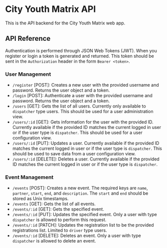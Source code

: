 # City Youth Matrix API

This is the API backend for the City Youth Matrix web app.

## API Reference

Authentication is performed through JSON Web Tokens (JWT). When you register or login a token is generated and returned. This token should be sent in the `Authorization` header in the form `Bearer <token>`.

### User Management

- `/register` [POST]: Creates a new user with the provided username and password. Returns the user object and a token.
- `/login` [POST]: Authenticate a user with the provided username and password. Returns the user object and a token.
- `/users` [GET]: Gets the list of all users. Currently only available to `dispatcher` type users. This should be used for a user administration view.
- `/users/:id` [GET]: Gets information for the user with the provided ID. Currently available if the provided ID matches the current logged in user or if the user type is `dispatcher`. This should be used for a user configuration view.
- `/users/:id` [PUT]: Updates a user. Currently available if the provided ID matches the current logged in user or if the user type is `dispatcher`. This should be used to save data from a user configuration view.
- `/users/:id` [DELETE]: Deletes a user. Currently available if the provided ID matches the current logged in user or if the user type is `dispatcher`.

### Event Management

- `/events` [POST]: Creates a new event. The required keys are `name`, `partner`, `start`, `end`, and  `description`. The `start` and `end` should be stored as Unix timestamps.
- `/events` [GET]: Gets the list of all events.
- `/events/:id` [GET]: Gets the specified event.
- `/events/:id` [PUT]: Updates the specified event. Only a user with type `dispatcher` is allowed to perform this request.
- `/events/:id` [PATCH]: Updates the registration list to be the provided registrations list. Limited to `driver` type users.
- `/events/:id` [DELETE]: Deletes an event. Only a user with type `dispatcher` is allowed to delete an event.
